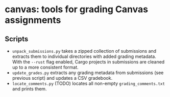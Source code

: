 # canvas: tools for grading Canvas assignments

## Scripts

* `unpack_submissions.py` takes a zipped collection of submissions and extracts
  them to individual directories with added grading metadata. With the `--rust`
  flag enabled, Cargo projects in submissions are cleaned up to a more
  consistent format.
* `update_grades.py` extracts any grading metadata from submissions (see
  previous script) and updates a CSV gradebook.
* `locate_comments.py` (TODO) locates all non-empty `grading_comments.txt` and
  prints them.
